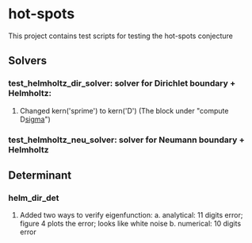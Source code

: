 # hot-spots
This project contains test scripts for testing the hot-spots conjecture

## Solvers

### test_helmholtz_dir_solver: solver for Dirichlet boundary + Helmholtz:
1. Changed kern('sprime') to kern('D') (The block under "compute D[sigma](x_in)")


### test_helmholtz_neu_solver: solver for Neumann boundary + Helmholtz


## Determinant

### helm_dir_det
1. Added two ways to verify eigenfunction:
    a. analytical: 11 digits error; figure 4 plots the error; looks like white noise
    b. numerical: 10 digits error
